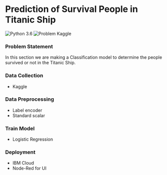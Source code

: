 # Prediction of Survival People in Titanic Ship
 ![Python 3.6](https://img.shields.io/badge/Python-3.6-brightgreen.svg)    ![Problem Kaggle](https://img.shields.io/badge/Data-Kaggle-orange.svg)

### Problem Statement
In this section we are making a Classification model to determine the people survived or not in the Titanic Ship.

### Data Collection
  * Kaggle

### Data Preprocessing
 * Label encoder
 * Standard scalar

### Train Model
 * Logistic Regression

### Deployment
 * IBM Cloud
 * Node-Red for UI
